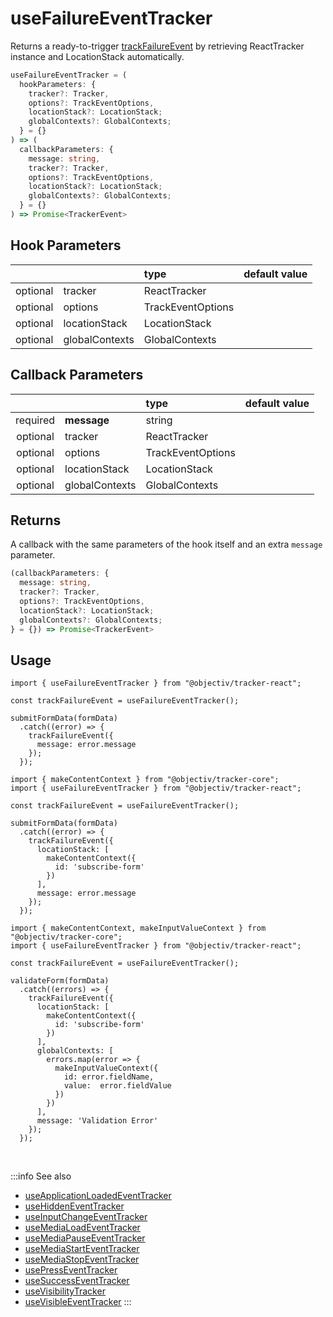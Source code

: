 # useFailureEventTracker

Returns a ready-to-trigger [trackFailureEvent](/tracking/react/api-reference/eventTrackers/trackFailureEvent.md) by retrieving ReactTracker instance and LocationStack automatically.

```ts
useFailureEventTracker = (
  hookParameters: {
    tracker?: Tracker,
    options?: TrackEventOptions,
    locationStack?: LocationStack;
    globalContexts?: GlobalContexts;
  } = {}
) => (
  callbackParameters: {
    message: string,
    tracker?: Tracker,
    options?: TrackEventOptions,
    locationStack?: LocationStack;
    globalContexts?: GlobalContexts;
  } = {}
) => Promise<TrackerEvent>
```

## Hook Parameters
|          |                | type              | default value |
|:--------:|:---------------|:------------------|:--------------|
| optional | tracker        | ReactTracker      |               |
| optional | options        | TrackEventOptions |               |
| optional | locationStack  | LocationStack     |               |
| optional | globalContexts | GlobalContexts    |               |

## Callback Parameters
|          |                | type              | default value |
|:--------:|:---------------|:------------------|:--------------|
| required | **message**    | string            |               |
| optional | tracker        | ReactTracker      |               |
| optional | options        | TrackEventOptions |               |
| optional | locationStack  | LocationStack     |               |
| optional | globalContexts | GlobalContexts    |               |

## Returns
A callback with the same parameters of the hook itself and an extra `message` parameter.  

```ts
(callbackParameters: {
  message: string,
  tracker?: Tracker,
  options?: TrackEventOptions,
  locationStack?: LocationStack;
  globalContexts?: GlobalContexts;
} = {}) => Promise<TrackerEvent>
```

## Usage
```tsx title="Scenario: form submit failure"
import { useFailureEventTracker } from "@objectiv/tracker-react";

const trackFailureEvent = useFailureEventTracker();

submitFormData(formData)
  .catch((error) => {
    trackFailureEvent({
      message: error.message
    });
  });
```

```tsx title="Scenario: virtual location wrapper"
import { makeContentContext } from "@objectiv/tracker-core";
import { useFailureEventTracker } from "@objectiv/tracker-react";

const trackFailureEvent = useFailureEventTracker();

submitFormData(formData)
  .catch((error) => {
    trackFailureEvent({
      locationStack: [
        makeContentContext({
          id: 'subscribe-form'
        })
      ],
      message: error.message
    });
  });
```

```tsx title="Scenario: additional global contexts representing form fields validation errors"
import { makeContentContext, makeInputValueContext } from "@objectiv/tracker-core";
import { useFailureEventTracker } from "@objectiv/tracker-react";

const trackFailureEvent = useFailureEventTracker();

validateForm(formData)
  .catch((errors) => {
    trackFailureEvent({
      locationStack: [
        makeContentContext({
          id: 'subscribe-form'
        })
      ],
      globalContexts: [
        errors.map(error => {
          makeInputValueContext({
            id: error.fieldName,
            value:  error.fieldValue
          })
        })
      ],
      message: 'Validation Error'
    });
  });
```

<br />

:::info See also
- [useApplicationLoadedEventTracker](/tracking/react/api-reference/hooks/eventTrackers/useApplicationLoadedEventTracker.md)
- [useHiddenEventTracker](/tracking/react/api-reference/hooks/eventTrackers/useHiddenEventTracker.md)
- [useInputChangeEventTracker](/tracking/react/api-reference/hooks/eventTrackers/useInputChangeEventTracker.md)
- [useMediaLoadEventTracker](/tracking/react/api-reference/hooks/eventTrackers/useMediaLoadEventTracker.md)
- [useMediaPauseEventTracker](/tracking/react/api-reference/hooks/eventTrackers/useMediaPauseEventTracker.md)
- [useMediaStartEventTracker](/tracking/react/api-reference/hooks/eventTrackers/useMediaStartEventTracker.md)
- [useMediaStopEventTracker](/tracking/react/api-reference/hooks/eventTrackers/useMediaStopEventTracker.md)
- [usePressEventTracker](/tracking/react/api-reference/hooks/eventTrackers/usePressEventTracker.md)
- [useSuccessEventTracker](/tracking/react/api-reference/hooks/eventTrackers/useSuccessEventTracker.md)
- [useVisibilityTracker](/tracking/react/api-reference/hooks/eventTrackers/useVisibilityTracker.md)
- [useVisibleEventTracker](/tracking/react/api-reference/hooks/eventTrackers/useVisibleEventTracker.md)
:::
